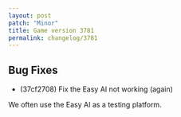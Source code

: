 ```yaml
---
layout: post
patch: "Minor"
title: Game version 3781
permalink: changelog/3781
---
```


## Bug Fixes

- (37cf2708) Fix the Easy AI not working (again)

We often use the Easy AI as a testing platform.
